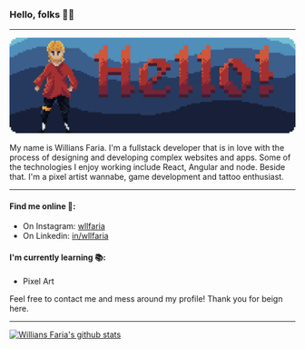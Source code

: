 ### Hello, folks 👋🏼

---

![Banner with "Welcome" written in pixel art](https://github.com/wllfaria/wllfaria/blob/master/.github/assets/banner.png)

My name is Willians Faria. I'm a fullstack developer that is in love with the process of designing and developing complex websites and apps. Some of the technologies I enjoy working include React, Angular and node. Beside that. I'm a pixel artist wannabe, game development and tattoo enthusiast.

---

#### Find me online 🔎:

- On Instagram: [wllfaria](https://instagram.com/wllfaria)
- On Linkedin: [in/wllfaria](https://linkedin.com/in/wllfaria)

#### I'm currently learning 📚:

- Pixel Art

Feel free to contact me and mess around my profile! Thank you for beign here.

---

[![Willians Faria's github stats](https://github-readme-stats.vercel.app/api?username=wllfaria)](https://github.com/wllfaria)
